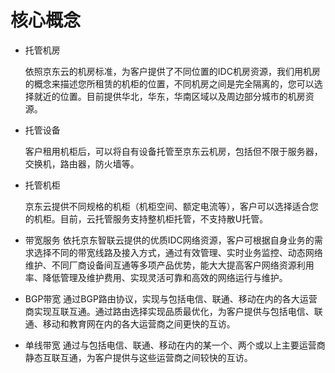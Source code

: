 # 核心概念
  
- 托管机房

    依照京东云的机房标准，为客户提供了不同位置的IDC机房资源，我们用机房的概念来描述您所租赁的机柜的位置，不同机房之间是完全隔离的，您可以选择就近的位置。目前提供华北，华东，华南区域以及周边部分城市的机房资源。

- 托管设备

    客户租用机柜后，可以将自有设备托管至京东云机房，包括但不限于服务器，交换机，路由器，防火墙等。
  
- 托管机柜
 
    京东云提供不同规格的机柜（机柜空间、额定电流等），客户可以选择适合您的机柜。目前，云托管服务支持整机柜托管，不支持散U托管。  
  
- 带宽服务
    依托京东智联云提供的优质IDC网络资源，客户可根据自身业务的需求选择不同的带宽线路及接入方式，通过有效管理、实时业务监控、动态网络维护、不同厂商设备间互通等多项产品优势，能大大提高客户网络资源利用率、降低管理及维护费用、实现灵活可靠和高效的网络运行与维护。

- BGP带宽
    通过BGP路由协议，实现与包括电信、联通、移动在内的各大运营商实现互联互通。通过路由选择实现品质最优化，为客户提供与包括电信、联通、移动和教育网在内的各大运营商之间更快的互访。

- 单线带宽
    通过与包括电信、联通、移动在内的某一个、两个或以上主要运营商静态互联互通，为客户提供与这些运营商之间较快的互访。
